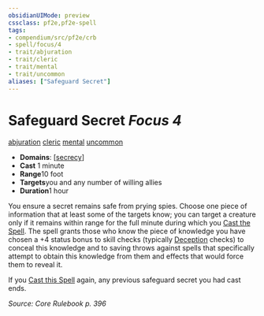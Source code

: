 ```yaml
---
obsidianUIMode: preview
cssclass: pf2e,pf2e-spell
tags:
- compendium/src/pf2e/crb
- spell/focus/4
- trait/abjuration
- trait/cleric
- trait/mental
- trait/uncommon
aliases: ["Safeguard Secret"]
---
```

# Safeguard Secret *Focus 4*   
[abjuration](../../Rules/traits/abjuration.md)  [cleric](../../Rules/traits/cleric.md)  [mental](../../Rules/traits/mental.md)  [uncommon](../../Rules/traits/uncommon.md)  

- **Domains**: [[secrecy](../setting/domains.md#Secrecy)]
- **Cast** 1 minute 
- **Range**10 foot
- **Targets**you and any number of willing allies
- **Duration**1 hour

You ensure a secret remains safe from prying spies. Choose one piece of information that at least some of the targets know; you can target a creature only if it remains within range for the full minute during which you [Cast the Spell](../../Rules/actions/cast-a-spell.md). The spell grants those who know the piece of knowledge you have chosen a +4 status bonus to skill checks (typically [Deception](../skills.md#Deception) checks) to conceal this knowledge and to saving throws against spells that specifically attempt to obtain this knowledge from them and effects that would force them to reveal it.

If you [Cast this Spell](../../Rules/actions/cast-a-spell.md) again, any previous safeguard secret you had cast ends.

*Source: Core Rulebook p. 396*